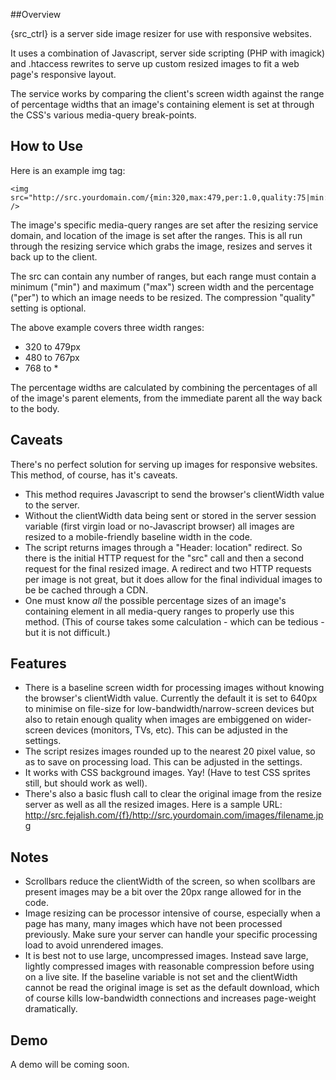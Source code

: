 ##Overview

{src_ctrl} is a server side image resizer for use with responsive websites.

It uses a combination of Javascript, server side scripting (PHP with imagick) and .htaccess rewrites to serve up custom resized images to fit a web page's responsive layout.

The service works by comparing the client's screen width against the range of percentage widths that an image's containing element is set at through the CSS's various media-query break-points.

## How to Use

Here is an example img tag:

```
<img src="http://src.yourdomain.com/{min:320,max:479,per:1.0,quality:75|min:480,max:767,per:0.4512,quality:75|min:768,max:*,per:0.2208,quality:75}/http://yourdomain.com/images/filename.jpg" />
```

The image's specific media-query ranges are set after the resizing service domain, and location of the image is set after the ranges. This is all run through the resizing service which grabs the image, resizes and serves it back up to the client.

The src can contain any number of ranges, but each range must contain a minimum ("min") and maximum ("max") screen width and the percentage ("per") to which an image needs to be resized. The compression "quality" setting is optional.

The above example covers three width ranges:

- 320 to 479px
- 480 to 767px
- 768 to *

The percentage widths are calculated by combining the percentages of all of the image's parent elements, from the immediate parent all the way back to the body.

## Caveats

There's no perfect solution for serving up images for responsive websites. This method, of course, has it's caveats.

- This method requires Javascript to send the browser's clientWidth value to the server.
- Without the clientWidth data being sent or stored in the server session variable (first virgin load or no-Javascript browser) all images are resized to a mobile-friendly baseline width in the code.
- The script returns images through a "Header: location" redirect. So there is the initial HTTP request for the "src" call and then a second request for the final resized image. A redirect and two HTTP requests per image is not great, but it does allow for the final individual images to be be cached through a CDN.
- One must know _all_ the possible percentage sizes of an image's containing element in all media-query ranges to properly use this method. (This of course takes some calculation - which can be tedious - but it is not difficult.)

## Features

- There is a baseline screen width for processing images without knowing the browser's clientWidth value. Currently the default it is set to 640px to minimise on file-size for low-bandwidth/narrow-screen devices but also to retain enough quality when images are embiggened on wider-screen devices (monitors, TVs, etc). This can be adjusted in the settings.
- The script resizes images rounded up to the nearest 20 pixel value, so as to save on processing load. This can be adjusted in the settings.
- It works with CSS background images. Yay! (Have to test CSS sprites still, but should work as well).
- There's also a basic flush call to clear the original image from the resize server as well as all the resized images. Here is a sample URL: http://src.fejalish.com/{f}/http://src.yourdomain.com/images/filename.jpg

## Notes

- Scrollbars reduce the clientWidth of the screen, so when scollbars are present images may be a bit over the 20px range allowed for in the code.
- Image resizing can be processor intensive of course, especially when a page has many, many images which have not been processed previously. Make sure your server can handle your specific processing load to avoid unrendered images.
- It is best not to use large, uncompressed images. Instead save large, lightly compressed images with reasonable compression before using on a live site. If the baseline variable is not set and the clientWidth cannot be read the original image is set as the default download, which of course kills low-bandwidth connections and increases page-weight dramatically.

## Demo

A demo will be coming soon.